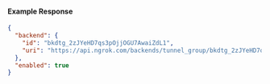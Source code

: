 <!-- Code generated for API Clients. DO NOT EDIT. -->

#### Example Response

```json
{
  "backend": {
    "id": "bkdtg_2zJYeHD7qs3pOjjOGU7AwaiZdL1",
    "uri": "https://api.ngrok.com/backends/tunnel_group/bkdtg_2zJYeHD7qs3pOjjOGU7AwaiZdL1"
  },
  "enabled": true
}
```
